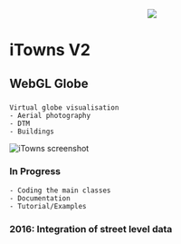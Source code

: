 
<p align="center">
<img src="http://www.itowns.fr/images/logo-itowns2XS.png" />
</p>

# iTowns V2
## WebGL Globe
###
    Virtual globe visualisation
    - Aerial photography 
    - DTM
    - Buildings

    
![iTowns screenshot](http://www.itowns.fr/videos/itownsV1GIT.jpg)

### In Progress
    - Coding the main classes
    - Documentation
    - Tutorial/Examples

### 2016: Integration of street level data
